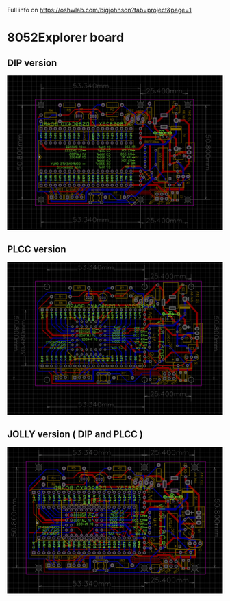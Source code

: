 Full info on https://oshwlab.com/bigjohnson?tab=project&page=1

# 8052Explorer board

## DIP version

![8052Explorer_DIP](8052Explorer_DIP.PNG)

## PLCC version

![8052Explorer_PLCC](8052Explorer_PLCC.PNG)

## JOLLY version ( DIP and PLCC )

![8052Explorer_JOLLY](8052Explorer_JOLLY.PNG)
